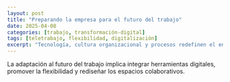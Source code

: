 ```yaml
---
layout: post
title: "Preparando la empresa para el futuro del trabajo"
date: 2025-04-08
categories: [trabajo, transformación-digital]
tags: [teletrabajo, flexibilidad, digitalización]
excerpt: "Tecnología, cultura organizacional y procesos redefinen el entorno laboral moderno."
---
```


La adaptación al futuro del trabajo implica integrar herramientas digitales, promover la flexibilidad y rediseñar los espacios colaborativos.

<!-- Desarrollo del artículo -->
